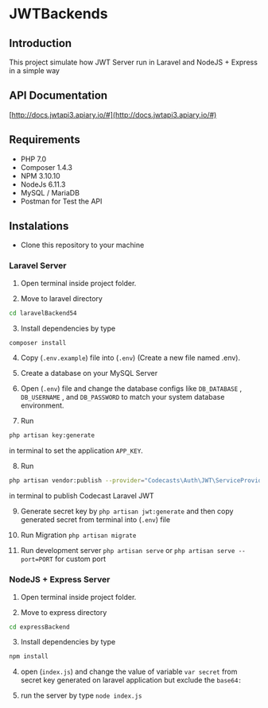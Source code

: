 # JWTBackends

## Introduction

This project simulate how JWT Server run in Laravel and NodeJS + Express in a simple way

## API Documentation

[http://docs.jwtapi3.apiary.io/#](http://docs.jwtapi3.apiary.io/#)

## Requirements

- PHP 7.0
- Composer 1.4.3
- NPM 3.10.10
- NodeJs 6.11.3
- MySQL / MariaDB
- Postman for Test the API


## Instalations

- Clone this repository to your machine

### Laravel Server

1. Open terminal inside project folder.

2. Move to laravel directory
```bash
cd laravelBackend54
```

3. Install dependencies by type 
```bash
composer install
```

4. Copy  (`.env.example`) file into (`.env`) (Create a new file named .env).

5. Create a database on your MySQL Server

6. Open (`.env`) file and change the database configs like `DB_DATABASE` , `DB_USERNAME` , and `DB_PASSWORD` to match your system database environment.

7.  Run 
```bash
php artisan key:generate
``` 
in terminal to set the application `APP_KEY`.

8. Run
```bash
php artisan vendor:publish --provider="Codecasts\Auth\JWT\ServiceProvider"
``` 
in terminal to publish Codecast Laravel JWT

9. Generate secret key by `php artisan jwt:generate` and then copy generated secret from terminal into (`.env`) file

10. Run Migration `php artisan migrate`

11. Run development server `php artisan serve` or `php artisan serve --port=PORT` for custom port

### NodeJS + Express Server

1. Open terminal inside project folder.

2. Move to express directory
```bash
cd expressBackend
```

3. Install dependencies by type 
```bash
npm install
```

4. open (`index.js`) and change the value of variable `var secret` from secret key generated on laravel application but exclude the `base64:` 

5. run the server by type `node index.js`

